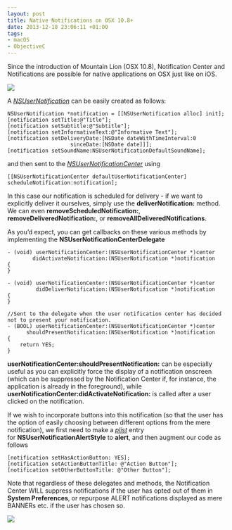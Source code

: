```yaml
---
layout: post
title: Native Notifications on OSX 10.8+
date: 2013-12-18 23:06:11 +01:00
tags:
- macOS
- ObjectiveC
---
```

Since the introduction of Mountain Lion (OSX 10.8), Notification Center and Notifications are possible for native applications on OSX just like on iOS.

![]({{site.url}}/assets/images/posts/2013/13-12-18/01.png)

A [*NSUserNotification*](https://developer.apple.com/documentation/foundation/nsusernotification) can be easily created as follows:

```objc
NSUserNotification *notification = [[NSUserNotification alloc] init];
[notification setTitle:@"Title"];
[notification setSubtitle:@"Subtitle"];
[notification setInformativeText:@"Informative Text"];
[notification setDeliveryDate:[NSDate dateWithTimeInterval:0
                    sinceDate:[NSDate date]]];
[notification setSoundName:NSUserNotificationDefaultSoundName];
```

and then sent to the [*NSUserNotificationCenter*](https://developer.apple.com/documentation/foundation/nsusernotificationcenter) using

```objc
[[NSUserNotificationCenter defaultUserNotificationCenter] scheduleNotification:notification];
```

In this case our notification is scheduled for delivery - if we want to explicitly deliver it ourselves, simply use the **deliverNotification:** method. We can even **removeScheduledNotification:**, **removeDeliveredNotification:**, or **removeAllDeliveredNotifications**.

As you’d expect, you can get callbacks on these various methods by implementing the **NSUserNotificationCenterDelegate**

```objc
- (void) userNotificationCenter:(NSUserNotificationCenter *)center
        didActivateNotification:(NSUserNotification *)notification
{
}

- (void) userNotificationCenter:(NSUserNotificationCenter *)center
         didDeliverNotification:(NSUserNotification *)notification
{
}

//Sent to the delegate when the user notification center has decided not to present your notification.
- (BOOL) userNotificationCenter:(NSUserNotificationCenter *)center
      shouldPresentNotification:(NSUserNotification *)notification
{
    return YES;
}
```

**userNotificationCenter:shouldPresentNotification:** can be especially useful as you can explicitly force the display of a notification onscreen (which can be suppressed by the Notification Center if, for instance, the application is already in the foreground), while **userNotificationCenter:didActivateNotification:** is called after a user clicked on the notification.

If we wish to incorporate buttons into this notification (so that the user has the option of easily choosing between different options from the mere notification), we first need to make a [*plist*](https://developer.apple.com/library/content/documentation/General/Reference/InfoPlistKeyReference/Articles/CocoaKeys.html#//apple_ref/doc/uid/TP40009251-SW1) entry for **NSUserNotificationAlertStyle** to **alert**, and then augment our code as follows

```objc
[notification setHasActionButton: YES];
[notification setActionButtonTitle: @"Action Button"];
[notification setOtherButtonTitle: @"Other Button"];
```

Note that regardless of these delegates and methods, the Notification Center WILL suppress notifications if the user has opted out of them in **System Preferences**, or repurpose ALERT notifications displayed as mere BANNERs etc. if the user has chosen so.

![]({{site.url}}/assets/images/posts/2013/13-12-18/02.png)

